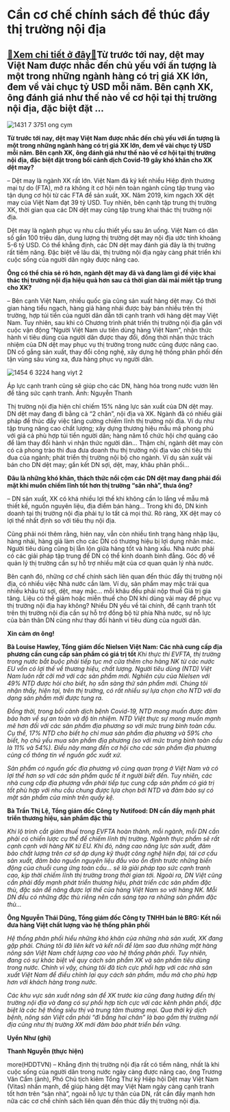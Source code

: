 Cần cơ chế chính sách để thúc đẩy thị trường nội địa
====================================================

[:gift:Xem chi tiết ở đây:gift:](https://hddtvn.com/can-co-che-chinh-sach-de-thuc-day-thi-truong-noi-dia/)Từ trước tới nay, dệt may Việt Nam được nhắc đến chủ yếu với ấn tượng là một trong những ngành hàng có trị giá XK lớn, đem về vài chục tỷ USD mỗi năm. Bên cạnh XK, ông đánh giá như thế nào về cơ hội tại thị trường nội địa, đặc biệt đặt …
---------------------------------------------------------------------------------------------------------------------------------------------------------------------------------------------------------------------------------------------





![1431 7 3751 ong cym](https://haiquanonline.com.vn/stores/news_dataimages/anhnd/082020/20/17/in_article/1431_7-3751_ong_cYm.jpg?rt=20200822094245 "undefined")



**Từ trước tới nay, dệt may Việt Nam được nhắc đến chủ yếu với ấn tượng là một trong những ngành hàng có trị giá XK lớn, đem về vài chục tỷ USD mỗi năm. Bên cạnh XK, ông đánh giá như thế nào về cơ hội tại thị trường nội địa, đặc biệt đặt trong bối cảnh dịch Covid-19 gây khó khăn cho XK dệt may?**


– Dệt may là ngành XK rất lớn. Việt Nam đã ký kết nhiều Hiệp định thương mại tự do (FTA), mở ra không ít cơ hội nên toàn ngành cũng tập trung vào tận dụng cơ hội từ các FTA để sản xuất, XK. Năm 2019, kim ngạch XK dệt may của Việt Nam đạt 39 tỷ USD. Tuy nhiên, bên cạnh tập trung thị trường XK, thời gian qua các DN dệt may cũng tập trung khai thác thị trường nội địa.


Dệt may là ngành phục vụ nhu cầu thiết yếu sau ăn uống. Việt Nam có dân số gần 100 triệu dân, dung lượng thị trường dệt may nội địa ước tính khoảng 5-6 tỷ USD. Có thể khẳng định, các DN dệt may đánh giá đây là thị trường rất tiềm năng. Đặc biệt về lâu dài, thị trường nội địa ngày càng phát triển khi cuộc sống của người dân ngày được nâng cao.


**Ông có thể chia sẻ rõ hơn, ngành dệt may đã và đang làm gì để việc khai thác thị trường nội địa hiệu quả hơn sau cả thời gian dài mải miết tập trung cho XK?**


– Bên cạnh Việt Nam, nhiều quốc gia cũng sản xuất hàng dệt may. Có thời gian hàng tiểu ngạch, hàng giả hàng nhái được bày bán nhiều trên thị trường, hợp túi tiền của người dân dẫn tới cạnh tranh với hàng dệt may Việt Nam. Tuy nhiên, sau khi có Chương trình phát triển thị trường nội địa gắn với cuộc vận động “Người Việt Nam ưu tiên dùng hàng Việt Nam”, nhận thức hành vi tiêu dùng của người dân được thay đổi, đồng thời nhận thức trách nhiệm của DN dệt may phục vụ thị trường trong nước cũng được nâng cao. DN cố gắng sản xuất, thay đổi công nghệ, xây dựng hệ thống phân phối đến tận vùng sâu vùng xa, đưa hàng phục vụ người dân.





![1454 6 3224 hang viyt 2](https://haiquanonline.com.vn/stores/news_dataimages/anhnd/082020/20/17/in_article/1454_6-3224_hang_ViYt_2.jpg?rt=20200822094245 "Áp lực cạnh tranh cũng sẽ giúp cho các DN, hàng hóa trong nước vươn lên để tăng sức cạnh tranh. 	Ảnh: Nguyễn Thanh")


Áp lực cạnh tranh cũng sẽ giúp cho các DN, hàng hóa trong nước vươn lên để tăng sức cạnh tranh. Ảnh: Nguyễn Thanh



Thị trường nội địa hiện chỉ chiếm 15% năng lực sản xuất của DN dệt may. DN dệt may đang đi bằng cả “2 chân”, nội địa và XK. Ngành đã có nhiều giải pháp để thúc đẩy việc tăng cường chiếm lĩnh thị trường nội địa. Ví dụ như tập trung nâng cao chất lượng; xây dựng thương hiệu mẫu mã phong phú với giá cả phù hợp túi tiền người dân; hàng năm tổ chức hội chợ quảng cáo để làm thay đổi hành vi nhận thức người dân… Thậm chí, ngành dệt may còn có cả phong trào thi đua đưa doanh thu thị trường nội địa vào chỉ tiêu thi đua của ngành; phát triển thị trường nội bộ cho ngành. Ví dụ sản xuất vải bán cho DN dệt may; gắn kết DN sợi, dệt, may, khâu phân phối…


**Đâu là những khó khăn, thách thức nổi cộm các DN dệt may đang phải đối mặt khi muốn chiếm lĩnh tốt hơn thị trường “sân nhà”, thưa ông?**


– DN sản xuất, XK có khá nhiều lợi thế khi không cần lo lắng về mẫu mã thiết kế, nguồn nguyên liệu, địa điểm bán hàng… Trong khi đó, DN kinh doanh tại thị trường nội địa phải tự lo tất cả mọi thứ. Rõ ràng, XK dệt may có lợi thế nhất định so với tiêu thụ nội địa.


Cũng phải nói thêm rằng, hiên nay, vẫn còn nhiều tình trạng hàng nhập lậu, hàng nhái, hàng giả làm cho các DN có thương hiệu bị lợi dụng nhãn mác. Người tiêu dùng cũng bị lẫn lộn giữa hàng tốt và hàng xấu. Nhà nước phải có các giải pháp tập trung để DN có thể kinh doanh bình đẳng. Góc độ về quản lý thị trường cần sự hỗ trợ nhiều mặt của cơ quan quản lý nhà nước.


Bên cạnh đó, những cơ chế chính sách liên quan đến thúc đẩy thị trường nội địa, có nhiều việc Nhà nước cần làm. Ví dụ, sản phẩm may mặc trải qua nhiều khâu từ sợi, dệt, may mặc… mỗi khâu đều phải nộp thuế Giá trị gia tăng. Liệu có thể giảm hoặc miễn thuế cho DN khi dùng vải may để phục vụ thị trường nội địa hay không? Nhiều DN yếu về tài chính, để cạnh tranh tốt trên thị trường nội địa cần sự hỗ trợ đồng bộ từ phía Nhà nước, sự nỗ lực của bản thân DN cũng như thay đổi hành vi tiêu dùng của người dân.


**Xin cảm ơn ông!**





**Bà Louise Hawley, Tổng giám đốc Nielsen Việt Nam: Các nhà cung cấp địa phương cần cung cấp sản phẩm có giá trị tốt** 
*Khi thực thi EVFTA, thị trường trong nước bắt buộc phải tiếp tục mở cửa thêm cho hàng NK từ các nước EU vốn có lợi thế về thương hiệu, chất lượng. Người tiêu dùng (NTD) Việt Nam luôn rất cởi mở với các sản phẩm mới. Nghiên cứu của Nielsen với 49% NTD được hỏi cho biết, họ sẵn sàng thử sản phẩm mới. Chúng tôi nhận thấy, hiện tại, trên thị trường, có rất nhiều sự lựa chọn cho NTD với đa dạng sản phẩm mới được tung ra.*


*Đồng thời, trong bối cảnh dịch bệnh Covid-19, NTD mong muốn được đảm bảo hơn về sự an toàn và độ tín nhiệm. NTD Việt thực sự mong muốn mạnh mẽ hơn đối với các sản phẩm địa phương so với mức trung bình toàn cầu. Cụ thể, 17% NTD cho biết họ chỉ mua sản phẩm địa phương và 59% cho biết, họ chủ yếu mua sản phẩm địa phương (so với mức trung bình toàn cầu là 11% và 54%). Điều này mang đến cơ hội cho các sản phẩm địa phương củng cố thông tin về nguồn gốc xuất xứ.*


*Sản phẩm có nguồn gốc địa phương vô cùng quan trọng ở Việt Nam và có lợi thế hơn so với các sản phẩm quốc tế ít người biết đến. Tuy nhiên, các nhà cung cấp địa phương vẫn phải tiếp tục cung cấp sản phẩm có giá trị tốt phù hợp với nhu cầu chung được lựa chọn bởi NTD và đảm bảo sự có mặt sản phẩm của mình trên quầy kệ.*


**Bà Trần Thị Lệ, Tổng giám đốc Công ty Nutifood: DN cần đẩy mạnh phát triển thương hiệu, sản phẩm đặc thù**


*Khi lộ trình cắt giảm thuế trong EVFTA hoàn thành, mỗi ngành, mỗi DN cần phải có chiến lược cụ thể để chiếm lĩnh thị trường. Ngành thực phẩm sẽ rất cạnh cạnh với hàng NK từ EU. Khi đó, nâng cao năng lực sản xuất, đảm bảo chất lượng trên cơ sở áp dụng kỹ thuật công nghệ hiện đại, tái cơ cấu sản xuất, đảm bảo nguồn nguyên liệu đầu vào ổn định trước những biến động của chuỗi cung ứng toàn cầu… sẽ là giải pháp tạo sức cạnh tranh cao, kịp thời chiếm lĩnh thị trường trong thời gian tới. Ngoài ra, DN Việt cũng cần phải đẩy mạnh phát triển thương hiệu, phát triển các sản phẩm đặc thù, đặc sản để nâng được lợi thế của hàng Việt Nam so với hàng NK. Mỗi DN đều có những đặc thù riêng nên cần sáng tạo ra những sản phẩm đặc thù…*


**Ông Nguyễn Thái Dũng, Tổng giám đốc Công ty TNHH bán lẻ BRG: Kết nối đưa hàng Việt chất lượng vào hệ thống phân phối**


*Hệ thống phân phối hiểu những khó khăn của những nhà sản xuất, XK đang gặp phải. Chúng tôi đã liên kết và kết nối để làm sao đưa những mặt hàng nông sản Việt Nam chất lượng cao vào hệ thống phân phối. Tuy nhiên, đang có sự khác biệt về quy cách sản phẩm XK và sản phẩm tiêu dùng trong nước. Chính vì vậy, chúng tôi đã tích cực phối hợp với các nhà sản xuất Việt Nam để điều chỉnh lại quy cách sản phẩm, mẫu mã cho phù hợp hơn với khách hàng trong nước.*


*Các khu vực sản xuất nông sản để XK trước kia cũng đang hướng đến thị trường nội địa và đang có sự phối hợp tích cực với các kênh phân phối, đặc biệt là các hệ thống siêu thị và trung tâm thương mại. Qua thời kỳ dịch bệnh, nông sản Việt cần phải “đi bằng hai chân” là bao gồm thị trường nội địa cũng như thị trường XK mới đảm bảo phát triển bền vững.*


**Uyển Như (ghi)**







**Thanh Nguyễn (thực hiện)**



more(HDDTVN) – Khẳng định thị trường nội địa rất có tiềm năng, nhất là khi cuộc sống của người dân trong nước ngày càng được nâng cao, ông Trương Văn Cẩm (ảnh), Phó Chủ tịch kiêm Tổng Thư ký Hiệp hội Dệt may Việt Nam (Vitas) nhấn mạnh, để giúp hàng dệt may Việt Nam ngày càng cạnh tranh tốt hơn trên “sân nhà”, ngoài nỗ lực tự thân của DN, rất cần đẩy mạnh hơn nữa các cơ chế chính sách liên quan đến thúc đẩy thị trường nội địa.

